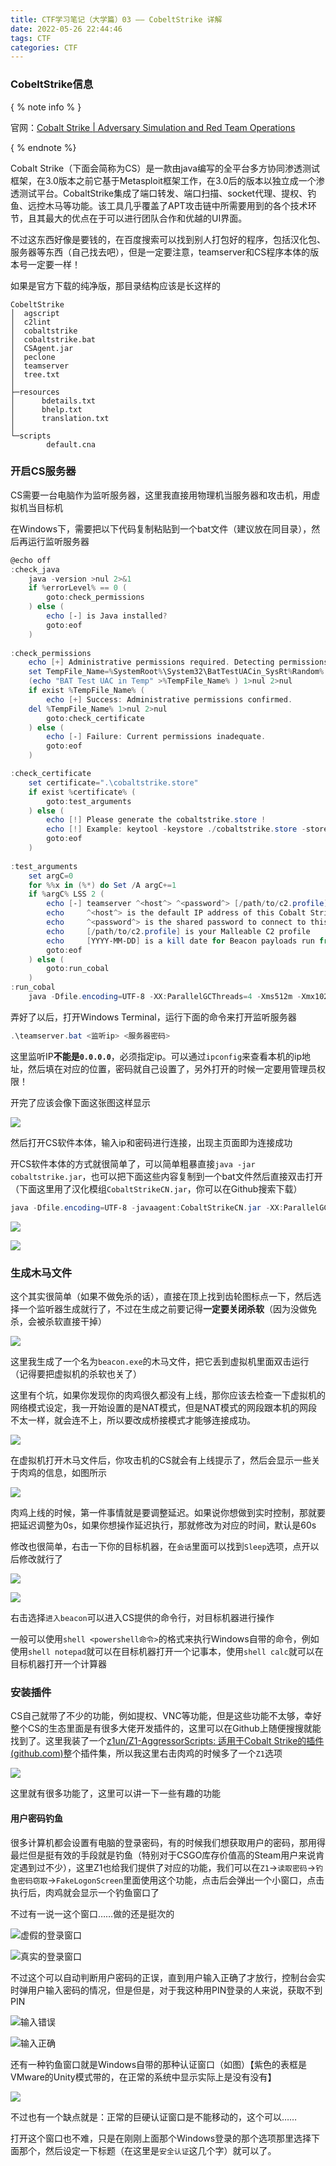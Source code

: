 ```yaml
---
title: CTF学习笔记（大学篇）03 —— CobeltStrike 详解
date: 2022-05-26 22:44:46
tags: CTF
categories: CTF
---
```


### CobeltStrike信息

{ % note info % }

官网：[Cobalt Strike | Adversary Simulation and Red Team Operations](https://www.cobaltstrike.com/)

{ % endnote %}

Cobalt Strike（下面会简称为CS）是一款由java编写的全平台多方协同渗透测试框架，在3.0版本之前它基于Metasploit框架工作，在3.0后的版本以独立成一个渗透测试平台。CobaltStrike集成了端口转发、端口扫描、socket代理、提权、钓鱼、远控木马等功能。该工具几乎覆盖了APT攻击链中所需要用到的各个技术环节，且其最大的优点在于可以进行团队合作和优越的UI界面。

不过这东西好像是要钱的，在百度搜索可以找到别人打包好的程序，包括汉化包、服务器等东西（自己找去吧），但是一定要注意，teamserver和CS程序本体的版本号一定要一样！

如果是官方下载的纯净版，那目录结构应该是长这样的

```
CobeltStrike
│  agscript
│  c2lint
│  cobaltstrike
│  cobaltstrike.bat
│  CSAgent.jar
│  peclone
│  teamserver
│  tree.txt
│  
├─resources
│      bdetails.txt
│      bhelp.txt
│      translation.txt
│      
└─scripts
        default.cna
```

### 开启CS服务器

CS需要一台电脑作为监听服务器，这里我直接用物理机当服务器和攻击机，用虚拟机当目标机

在Windows下，需要把以下代码复制粘贴到一个bat文件（建议放在同目录），然后再运行监听服务器

```powershell
@echo off   
:check_java
    java -version >nul 2>&1
    if %errorLevel% == 0 (
        goto:check_permissions
    ) else (
        echo [-] is Java installed?
        goto:eof
    )
    
:check_permissions
    echo [+] Administrative permissions required. Detecting permissions...
    set TempFile_Name=%SystemRoot%\System32\BatTestUACin_SysRt%Random%.batemp
    (echo "BAT Test UAC in Temp" >%TempFile_Name% ) 1>nul 2>nul
    if exist %TempFile_Name% (
        echo [+] Success: Administrative permissions confirmed.
	del %TempFile_Name% 1>nul 2>nul
        goto:check_certificate
    ) else (
        echo [-] Failure: Current permissions inadequate.
        goto:eof
    )

:check_certificate
    set certificate=".\cobaltstrike.store"
    if exist %certificate% (
        goto:test_arguments
    ) else (
        echo [!] Please generate the cobaltstrike.store !
        echo [!] Example: keytool -keystore ./cobaltstrike.store -storepass 123456 -keypass 123456 -genkey -keyalg RSA -alias cobaltstrike -dname "CN=Major Cobalt Strike, OU=AdvancedPenTesting, O=cobaltstrike, L=Somewhere, S=Cyberspace, C=Earth"
        goto:eof
    )
    
:test_arguments
    set argC=0
    for %%x in (%*) do Set /A argC+=1
    if %argC% LSS 2 (
        echo [-] teamserver ^<host^> ^<password^> [/path/to/c2.profile] [YYYY-MM-DD]
        echo     ^<host^> is the default IP address of this Cobalt Strike team server
        echo     ^<password^> is the shared password to connect to this server
        echo     [/path/to/c2.profile] is your Malleable C2 profile
        echo     [YYYY-MM-DD] is a kill date for Beacon payloads run from this server
        goto:eof
    ) else (
        goto:run_cobal
    )
:run_cobal
    java -Dfile.encoding=UTF-8 -XX:ParallelGCThreads=4 -Xms512m -Xmx1024m -Dcobaltstrike.server_port=50050 -Djavax.net.ssl.keyStore=./cobaltstrike.store -Djavax.net.ssl.keyStorePassword=123456 -server -XX:+AggressiveHeap -XX:+UseParallelGC -classpath ./cobaltstrike.jar server.TeamServer %*
```

弄好了以后，打开Windows Terminal，运行下面的命令来打开监听服务器

```powershell
.\teamserver.bat <监听ip> <服务器密码>
```

这里监听IP**不能是`0.0.0.0`**，必须指定ip。可以通过`ipconfig`来查看本机的ip地址，然后填在对应的位置，密码就自己设置了，另外打开的时候一定要用管理员权限！

开完了应该会像下面这张图这样显示

![](https://gamernotitle.coding.net/p/assets/d/assets/git/raw/master/img/CTF-in-College-3/WindowsTerminal-20220526-225658.png?download=true)

然后打开CS软件本体，输入ip和密码进行连接，出现主页面即为连接成功

开CS软件本体的方式就很简单了，可以简单粗暴直接`java -jar cobaltstrike.jar`，也可以把下面这些内容复制到一个bat文件然后直接双击打开（下面这里用了汉化模组`CobaltStrikeCN.jar`，你可以在Github搜索下载）

```powershell
java -Dfile.encoding=UTF-8 -javaagent:CobaltStrikeCN.jar -XX:ParallelGCThreads=4 -XX:+AggressiveHeap -XX:+UseParallelGC  -jar cobaltstrike.jar
```

![](https://gamernotitle.coding.net/p/assets/d/assets/git/raw/master/img/CTF-in-College-3/java-20220526-230047.png?download=true)

![](https://gamernotitle.coding.net/p/assets/d/assets/git/raw/master/img/CTF-in-College-3/java-20220526-230431.png?download=true)

### 生成木马文件

这个其实很简单（如果不做免杀的话），直接在顶上找到齿轮图标点一下，然后选择一个监听器生成就行了，不过在生成之前要记得**一定要关闭杀软**（因为没做免杀，会被杀软直接干掉）

![](https://gamernotitle.coding.net/p/assets/d/assets/git/raw/master/img/CTF-in-College-3/java-20220526-230651.png?download=true)

这里我生成了一个名为`beacon.exe`的木马文件，把它丢到虚拟机里面双击运行（记得要把虚拟机的杀软也关了）

这里有个坑，如果你发现你的肉鸡很久都没有上线，那你应该去检查一下虚拟机的网络模式设定，我一开始设置的是NAT模式，但是NAT模式的网段跟本机的网段不太一样，就会连不上，所以要改成桥接模式才能够连接成功。

![](https://gamernotitle.coding.net/p/assets/d/assets/git/raw/master/img/CTF-in-College-3/vmware-20220526-230905.jpg?download=true)

在虚拟机打开木马文件后，你攻击机的CS就会有上线提示了，然后会显示一些关于肉鸡的信息，如图所示

![](https://gamernotitle.coding.net/p/assets/d/assets/git/raw/master/img/CTF-in-College-3/java-20220526-231119.png?download=true)

肉鸡上线的时候，第一件事情就是要调整延迟。如果说你想做到实时控制，那就要把延迟调整为0s，如果你想操作延迟执行，那就修改为对应的时间，默认是60s

修改也很简单，右击一下你的目标机器，在`会话`里面可以找到`Sleep`选项，点开以后修改就行了

![](https://gamernotitle.coding.net/p/assets/d/assets/git/raw/master/img/CTF-in-College-3/java-20220526-231310.png?download=true)

![](https://gamernotitle.coding.net/p/assets/d/assets/git/raw/master/img/CTF-in-College-3/java-20220526-231346.png?download=true)

右击选择`进入beacon`可以进入CS提供的命令行，对目标机器进行操作

一般可以使用`shell <powershell命令>`的格式来执行Windows自带的命令，例如使用`shell notepad`就可以在目标机器打开一个记事本，使用`shell calc`就可以在目标机器打开一个计算器

### 安装插件

CS自己就带了不少的功能，例如提权、VNC等功能，但是这些功能不太够，幸好整个CS的生态里面是有很多大佬开发插件的，这里可以在Github上随便搜搜就能找到了。这里我装了一个[z1un/Z1-AggressorScripts: 适用于Cobalt Strike的插件 (github.com)](https://github.com/z1un/Z1-AggressorScripts)整个插件集，所以我这里右击肉鸡的时候多了一个`Z1`选项

![](https://gamernotitle.coding.net/p/assets/d/assets/git/raw/master/img/CTF-in-College-3/java-20220526-231744.png?download=true)

这里就有很多功能了，这里可以讲一下一些有趣的功能

#### 用户密码钓鱼

很多计算机都会设置有电脑的登录密码，有的时候我们想获取用户的密码，那用得最烂但是挺有效的手段就是钓鱼（特别对于CSGO库存价值高的Steam用户来说肯定遇到过不少），这里Z1也给我们提供了对应的功能，我们可以在`Z1`->`读取密码`->`钓鱼密码窃取`->`FakeLogonScreen`里面使用这个功能，点击后会弹出一个小窗口，点击执行后，肉鸡就会显示一个钓鱼窗口了

不过有一说一这个窗口……做的还是挺次的

![虚假的登录窗口](https://gamernotitle.coding.net/p/assets/d/assets/git/raw/master/img/CTF-in-College-3/vmware-20220526-232727.jpg?download=true)

![真实的登录窗口](https://gamernotitle.coding.net/p/assets/d/assets/git/raw/master/img/CTF-in-College-3/vmware-20220526-232450.jpg?download=true)

不过这个可以自动判断用户密码的正误，直到用户输入正确了才放行，控制台会实时弹用户输入密码的情况，但是但是，对于我这种用PIN登录的人来说，获取不到PIN

![输入错误](https://gamernotitle.coding.net/p/assets/d/assets/git/raw/master/img/CTF-in-College-3/java-20220526-232917.png?download=true)

![输入正确](https://gamernotitle.coding.net/p/assets/d/assets/git/raw/master/img/CTF-in-College-3/java-20220526-232929.png?download=true)

还有一种钓鱼窗口就是Windows自带的那种认证窗口（如图）【紫色的表框是VMware的Unity模式带的，在正常的系统中显示实际上是没有没有】

![](https://gamernotitle.coding.net/p/assets/d/assets/git/raw/master/img/CTF-in-College-3/vmware-20220526-233132.png?download=true)

不过也有一个缺点就是：正常的巨硬认证窗口是不能移动的，这个可以……

打开这个窗口也不难，只是在刚刚上面那个Windows登录的那个选项那里选择下面那个，然后设定一下标题（在这里是`安全认证`这几个字）就可以了。

